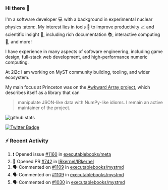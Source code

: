 ### Hi there 👋 

I'm a software developer 💻 with a background in experimental nuclear physics :atom:. My interest lies in tools :wrench: to improve productivity :chart_with_upwards_trend: and scientific insight :telescope:, including rich documentation 📚, interactive computing 🧮, and more! 

I have experience in many aspects of software engineering, including game design, full-stack web development, and high-performance numeric computing. 

At 2i2c I am working on MyST community building, tooling, and wider ecosystem. 

My main focus at Princeton was on the [Awkward Array project](awkward-array.org/), which describes itself as a library that can 
> manipulate JSON-like data with NumPy-like idioms. I remain an active maintainer of the project. 

![github stats](https://github-readme-stats.vercel.app/api?username=agoose77&show_icons=true&hide_rank=true&hide_title=true&bg_color=30,e76445,904e95&text_color=efe3ec&icon_color=efe3ec)
<!--
**agoose77/agoose77** is a ✨ _special_ ✨ repository because its `README.md` (this file) appears on your GitHub profile.

Here are some ideas to get you started:

- 🔭 I’m currently working on ...
- 🌱 I’m currently learning ...
- 👯 I’m looking to collaborate on ...
- 🤔 I’m looking for help with ...
- 💬 Ask me about ...
- 📫 How to reach me: ...
- 😄 Pronouns: ...
- ⚡ Fun fact: ...
-->

[![Twitter Badge](https://img.shields.io/twitter/follow/agoose77?style=flat-square&logo=Twitter&logoColor=white&color=cornflowerblue)](https://twitter.com/agoose77)

### :zap: Recent Activity

<!--START_SECTION:activity-->
1. ❗ Opened issue [#1160](https://github.com/executablebooks/meta/issues/1160) in [executablebooks/meta](https://github.com/executablebooks/meta)
2. 💪 Opened PR [#742](https://github.com/IRkernel/IRkernel/pull/742) in [IRkernel/IRkernel](https://github.com/IRkernel/IRkernel)
3. 🗣 Commented on [#1109](https://github.com/executablebooks/mystmd/issues/1109#issuecomment-2060009983) in [executablebooks/mystmd](https://github.com/executablebooks/mystmd)
4. 🗣 Commented on [#1109](https://github.com/executablebooks/mystmd/issues/1109#issuecomment-2059758256) in [executablebooks/mystmd](https://github.com/executablebooks/mystmd)
5. 🗣 Commented on [#1030](https://github.com/executablebooks/mystmd/pull/1030#issuecomment-2059355925) in [executablebooks/mystmd](https://github.com/executablebooks/mystmd)
<!--END_SECTION:activity-->

